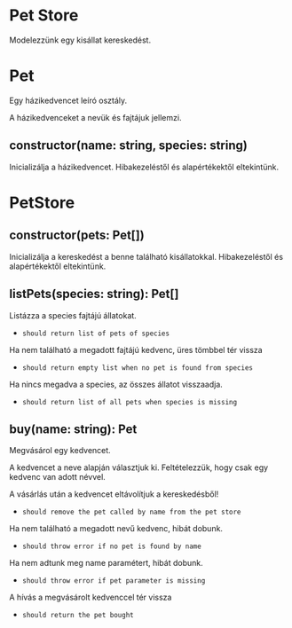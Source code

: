 # Pet Store

Modelezzünk egy kisállat kereskedést.

# Pet

Egy házikedvencet leíró osztály.

A házikedvenceket a nevük és fajtájuk jellemzi.

## constructor(name: string, species: string)

Inicializálja a házikedvencet. Hibakezeléstől és alapértékektől eltekintünk.

# PetStore

## constructor(pets: Pet[])

Inicializálja a kereskedést a benne található kisállatokkal. Hibakezeléstől és alapértékektől eltekintünk.

## listPets(species: string): Pet[]

Listázza a species fajtájú állatokat.

- `should return list of pets of species`

Ha nem található a megadott fajtájú kedvenc, üres tömbbel tér vissza

- `should return empty list when no pet is found from species`

Ha nincs megadva a species, az összes állatot visszaadja.

- `should return list of all pets when species is missing`

## buy(name: string): Pet

Megvásárol egy kedvencet. 

A kedvencet a neve alapján választjuk ki. Feltételezzük, hogy csak egy kedvenc van adott névvel.

A vásárlás után a kedvencet eltávolítjuk a kereskedésből!

- `should remove the pet called by name from the pet store`

Ha nem található a megadott nevű kedvenc, hibát dobunk.

- `should throw error if no pet is found by name `

Ha nem adtunk meg name paramétert, hibát dobunk.

- `should throw error if pet parameter is missing`

A hívás a megvásárolt kedvenccel tér vissza

- `should return the pet bought`

